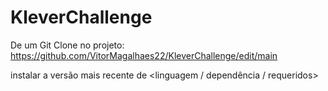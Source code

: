﻿# KleverChallenge
De um Git Clone no projeto: https://github.com/VitorMagalhaes22/KleverChallenge/edit/main


instalar a versão mais recente de <linguagem / dependência / requeridos>

 
 
